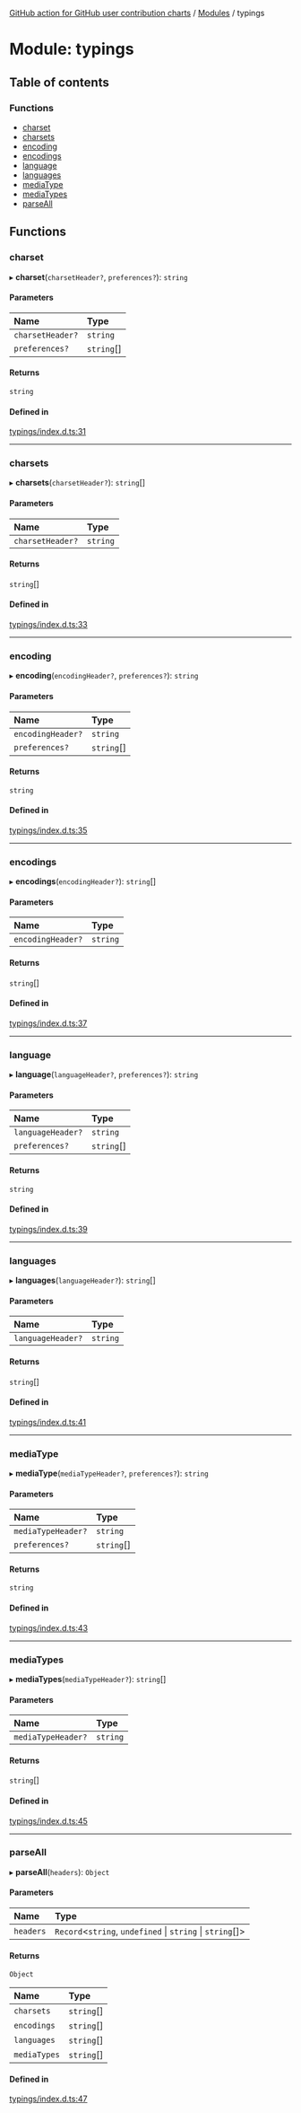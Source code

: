 [GitHub action for GitHub user contribution charts](../README.md) / [Modules](../modules.md) / typings

# Module: typings

## Table of contents

### Functions

- [charset](typings.md#charset)
- [charsets](typings.md#charsets)
- [encoding](typings.md#encoding)
- [encodings](typings.md#encodings)
- [language](typings.md#language)
- [languages](typings.md#languages)
- [mediaType](typings.md#mediatype)
- [mediaTypes](typings.md#mediatypes)
- [parseAll](typings.md#parseall)

## Functions

### charset

▸ **charset**(`charsetHeader?`, `preferences?`): `string`

#### Parameters

| Name | Type |
| :------ | :------ |
| `charsetHeader?` | `string` |
| `preferences?` | `string`[] |

#### Returns

`string`

#### Defined in

[typings/index.d.ts:31](https://github.com/AlexRogalskiy/github-action-user-contribution/blob/8736815/typings/index.d.ts#L31)

___

### charsets

▸ **charsets**(`charsetHeader?`): `string`[]

#### Parameters

| Name | Type |
| :------ | :------ |
| `charsetHeader?` | `string` |

#### Returns

`string`[]

#### Defined in

[typings/index.d.ts:33](https://github.com/AlexRogalskiy/github-action-user-contribution/blob/8736815/typings/index.d.ts#L33)

___

### encoding

▸ **encoding**(`encodingHeader?`, `preferences?`): `string`

#### Parameters

| Name | Type |
| :------ | :------ |
| `encodingHeader?` | `string` |
| `preferences?` | `string`[] |

#### Returns

`string`

#### Defined in

[typings/index.d.ts:35](https://github.com/AlexRogalskiy/github-action-user-contribution/blob/8736815/typings/index.d.ts#L35)

___

### encodings

▸ **encodings**(`encodingHeader?`): `string`[]

#### Parameters

| Name | Type |
| :------ | :------ |
| `encodingHeader?` | `string` |

#### Returns

`string`[]

#### Defined in

[typings/index.d.ts:37](https://github.com/AlexRogalskiy/github-action-user-contribution/blob/8736815/typings/index.d.ts#L37)

___

### language

▸ **language**(`languageHeader?`, `preferences?`): `string`

#### Parameters

| Name | Type |
| :------ | :------ |
| `languageHeader?` | `string` |
| `preferences?` | `string`[] |

#### Returns

`string`

#### Defined in

[typings/index.d.ts:39](https://github.com/AlexRogalskiy/github-action-user-contribution/blob/8736815/typings/index.d.ts#L39)

___

### languages

▸ **languages**(`languageHeader?`): `string`[]

#### Parameters

| Name | Type |
| :------ | :------ |
| `languageHeader?` | `string` |

#### Returns

`string`[]

#### Defined in

[typings/index.d.ts:41](https://github.com/AlexRogalskiy/github-action-user-contribution/blob/8736815/typings/index.d.ts#L41)

___

### mediaType

▸ **mediaType**(`mediaTypeHeader?`, `preferences?`): `string`

#### Parameters

| Name | Type |
| :------ | :------ |
| `mediaTypeHeader?` | `string` |
| `preferences?` | `string`[] |

#### Returns

`string`

#### Defined in

[typings/index.d.ts:43](https://github.com/AlexRogalskiy/github-action-user-contribution/blob/8736815/typings/index.d.ts#L43)

___

### mediaTypes

▸ **mediaTypes**(`mediaTypeHeader?`): `string`[]

#### Parameters

| Name | Type |
| :------ | :------ |
| `mediaTypeHeader?` | `string` |

#### Returns

`string`[]

#### Defined in

[typings/index.d.ts:45](https://github.com/AlexRogalskiy/github-action-user-contribution/blob/8736815/typings/index.d.ts#L45)

___

### parseAll

▸ **parseAll**(`headers`): `Object`

#### Parameters

| Name | Type |
| :------ | :------ |
| `headers` | `Record`<`string`, `undefined` \| `string` \| `string`[]\> |

#### Returns

`Object`

| Name | Type |
| :------ | :------ |
| `charsets` | `string`[] |
| `encodings` | `string`[] |
| `languages` | `string`[] |
| `mediaTypes` | `string`[] |

#### Defined in

[typings/index.d.ts:47](https://github.com/AlexRogalskiy/github-action-user-contribution/blob/8736815/typings/index.d.ts#L47)

